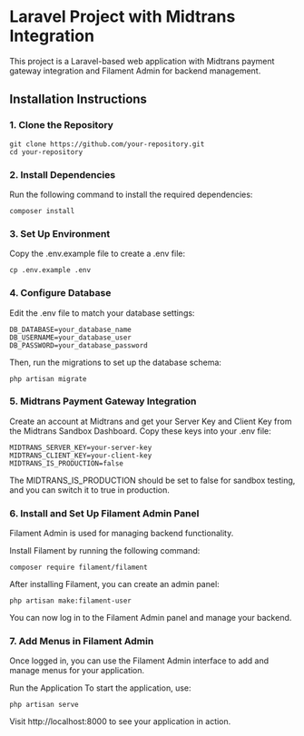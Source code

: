 # Laravel Project with Midtrans Integration

This project is a Laravel-based web application with Midtrans payment gateway integration and Filament Admin for backend management.

## Installation Instructions

### 1. Clone the Repository

```
git clone https://github.com/your-repository.git
cd your-repository
```
### 2. Install Dependencies

Run the following command to install the required dependencies:

```
composer install
```
### 3. Set Up Environment
Copy the .env.example file to create a .env file:

```
cp .env.example .env
```
### 4. Configure Database
Edit the .env file to match your database settings:

```
DB_DATABASE=your_database_name
DB_USERNAME=your_database_user
DB_PASSWORD=your_database_password
```
Then, run the migrations to set up the database schema:

```
php artisan migrate
```

### 5. Midtrans Payment Gateway Integration
Create an account at Midtrans and get your Server Key and Client Key from the Midtrans Sandbox Dashboard.
Copy these keys into your .env file:
```
MIDTRANS_SERVER_KEY=your-server-key
MIDTRANS_CLIENT_KEY=your-client-key
MIDTRANS_IS_PRODUCTION=false
```
The MIDTRANS_IS_PRODUCTION should be set to false for sandbox testing, and you can switch it to true in production.

### 6. Install and Set Up Filament Admin Panel
Filament Admin is used for managing backend functionality.

Install Filament by running the following command:
```
composer require filament/filament
```
After installing Filament, you can create an admin panel:

```
php artisan make:filament-user
```
You can now log in to the Filament Admin panel and manage your backend.

### 7. Add Menus in Filament Admin
Once logged in, you can use the Filament Admin interface to add and manage menus for your application.

Run the Application
To start the application, use:

```
php artisan serve
```
Visit http://localhost:8000 to see your application in action.



